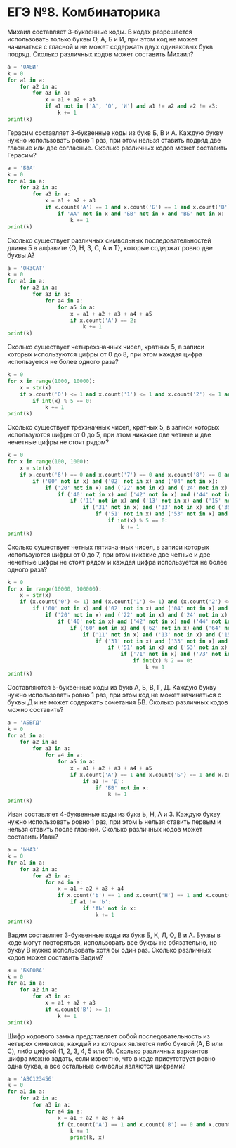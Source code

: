 # ЕГЭ №8. Комбинаторика
Михаил составляет 3-буквенные коды. В кодах разрешается использовать только буквы О, А, Б и И, при этом код не может начинаться с гласной и не может содержать двух одинаковых букв подряд. Сколько различных кодов может составить Михаил?
```python
a = 'ОАБИ'
k = 0
for a1 in a:
    for a2 in a:
        for a3 in a:
            x = a1 + a2 + a3
            if a1 not in ['А', 'О', 'И'] and a1 != a2 and a2 != a3:
                k += 1
print(k)
```
Герасим составляет 3-буквенные коды из букв Б, В и А. Каждую букву нужно использовать ровно 1 раз, при этом нельзя ставить подряд две гласные или две согласные. Сколько различных кодов может составить Герасим?
```python
a = 'БВА'
k = 0
for a1 in a:
    for a2 in a:
        for a3 in a:
            x = a1 + a2 + a3
            if x.count('А') == 1 and x.count('Б') == 1 and x.count('В') == 1:
                if 'АА' not in x and 'БВ' not in x and 'ВБ' not in x:
                    k += 1
print(k)
```
Сколько существует различных символьных последовательностей длины 5 в алфавите {О, Н, З, С, А и Т}, которые содержат ровно две буквы А?
```python
a = 'ОНЗСАТ'
k = 0
for a1 in a:
    for a2 in a:
        for a3 in a:
            for a4 in a:
                for a5 in a:
                    x = a1 + a2 + a3 + a4 + a5
                    if x.count('А') == 2:
                        k += 1
print(k)
```
Сколько существует четырехзначных чисел, кратных 5, в записи которых используются цифры от 0 до 8, при этом каждая цифра используется не более одного раза?
```python
k = 0
for x in range(1000, 10000):
    x = str(x)
    if x.count('0') <= 1 and x.count('1') <= 1 and x.count('2') <= 1 and x.count('3') <= 1 and x.count('4') <= 1 and x.count('5') <= 1 and x.count('6') <= 1 and x.count('7') <= 1 and x.count('8') <= 1 and x.count('9') == 0:
        if int(x) % 5 == 0:
            k += 1
print(k)
```
Сколько существует трехзначных чисел, кратных 5, в записи которых используются цифры от 0 до 5, при этом никакие две четные и две нечетные цифры не стоят рядом?
```python
k = 0
for x in range(100, 1000):
    x = str(x)
    if x.count('6') == 0 and x.count('7') == 0 and x.count('8') == 0 and x.count('9') == 0:
        if ('00' not in x) and ('02' not in x) and ('04' not in x):
            if ('20' not in x) and ('22' not in x) and ('24' not in x):
                if ('40' not in x) and ('42' not in x) and ('44' not in x):
                    if ('11' not in x) and ('13' not in x) and ('15' not in x):
                        if ('31' not in x) and ('33' not in x) and ('35' not in x):
                            if ('51' not in x) and ('53' not in x) and ('55' not in x):
                                if int(x) % 5 == 0:
                                    k += 1
print(k)
```
Сколько существует четных пятизначных чисел, в записи которых используются цифры от 0 до 7, при этом никакие две четные и две нечетные цифры не стоят рядом и каждая цифра используется не более одного раза?
```python
k = 0
for x in range(10000, 100000):
    x = str(x)
    if (x.count('0') <= 1) and (x.count('1') <= 1) and (x.count('2') <= 1) and (x.count('3') <= 1) and x.count('4') <= 1 and x.count('5') <= 1 and x.count('6') <= 1 and x.count('7') <= 1 and x.count('8') == 0 and x.count('9') == 0:
        if ('00' not in x) and ('02' not in x) and ('04' not in x) and ('06' not in x):
            if ('20' not in x) and ('22' not in x) and ('24' not in x) and ('26' not in x):
                if ('40' not in x) and ('42' not in x) and ('44' not in x) and ('46' not in x):
                    if ('60' not in x) and ('62' not in x) and ('64' not in x) and ('66' not in x):
                        if ('11' not in x) and ('13' not in x) and ('15' not in x) and ('17' not in x):
                            if ('31' not in x) and ('33' not in x) and ('35' not in x) and ('37' not in x):
                                if ('51' not in x) and ('53' not in x) and ('55' not in x) and ('57' not in x):
                                    if ('71' not in x) and ('73' not in x) and ('75' not in x) and ('77' not in x):
                                        if int(x) % 2 == 0:
                                            k += 1
print(k)
```
Составляются 5-буквенные коды из букв А, Б, В, Г, Д. Каждую букву нужно использовать ровно 1 раз, при этом код не может начинаться с буквы Д и не может содержать сочетания БВ. Сколько различных кодов можно составить?
```python
a = 'АБВГД'
k = 0
for a1 in a:
    for a2 in a:
        for a3 in a:
            for a4 in a:
                for a5 in a:
                    x = a1 + a2 + a3 + a4 + a5
                    if x.count('А') == 1 and x.count('Б') == 1 and x.count('В') == 1 and x.count('Г') == 1 and x.count('Д') == 1:
                        if a1 != 'Д':
                            if 'БВ' not in x:
                                k += 1
print(k)
```
Иван составляет 4-буквенные коды из букв Ь, Н, А и З. Каждую букву нужно использовать ровно 1 раз, при этом Ь нельзя ставить первым и нельзя ставить после гласной. Сколько различных кодов может составить Иван?
```python
a = 'ЬНАЗ'
k = 0
for a1 in a:
    for a2 in a:
        for a3 in a:
            for a4 in a:
                x = a1 + a2 + a3 + a4
                if x.count('Ь') == 1 and x.count('Н') == 1 and x.count('А') == 1 and x.count('З') == 1 :
                    if a1 != 'Ь':
                        if 'АЬ' not in x:
                            k += 1
print(k)
```
Вадим составляет 3-буквенные коды из букв Б, К, Л, О, B и А. Буквы в коде могут повторяться, использовать все буквы не обязательно, но букву В нужно использовать хотя бы один раз. Сколько различных кодов может составить Вадим?
```python
a = 'БКЛОВА'
k = 0
for a1 in a:
    for a2 in a:
        for a3 in a:
            x = a1 + a2 + a3
            if x.count('В') >= 1:
                k += 1
print(k)
```
Шифр кодового замка представляет собой последовательность из четырех символов, каждый из которых является либо буквой (A, B или C), либо цифрой (1, 2, 3, 4, 5 или 6). Сколько различных вариантов шифра можно задать, если известно, что в коде присутствует ровно одна буква, а все остальные символы являются цифрами?
```python
a = 'ABC123456'
k = 0
for a1 in a:
    for a2 in a:
        for a3 in a:
            for a4 in a:
                x = a1 + a2 + a3 + a4
                if (x.count('A') == 1 and x.count('B') == 0 and x.count('C') == 0) or (x.count('A') == 0 and x.count('B') == 1 and x.count('C') == 0) or (x.count('A') == 0 and x.count('B') == 0 and x.count('C') == 1):
                    k += 1
                    print(k, x)
```
